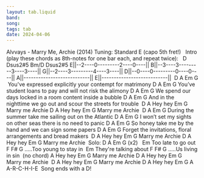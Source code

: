 ```yaml
---
layout: tab.liquid
band:
song:
tags: tab
date: 2024-04-06
---
```

Alvvays - Marry Me, Archie (2014) Tuning: Standard E (capo 5th fret!)   Intro (play these chords as 8th-notes for one bar each, and repeat twice):       D   Dsus2#5  Bm/D Dsus2#5 E||--2----0---------2----0----|| B||--3----3---------3----3----|| G||--2----3---------4----3----|| D||--0----0---------0----0----|| A||---------------------------|| E||---------------------------||  D                   A        Em                G     You've expressed explicitly your contempt for matrimony D               A               Em                G You’ve student loans to pay and will not risk the alimony D             A               Em             G We spend our days locked in a room content inside a bubble D           A               Em                            G And in the nighttime we go out and scour the streets for trouble  D        A Hey hey Em       G Marry me Archie D        A Hey hey Em       G Marry me Archie  D           A               Em            G During the summer take me sailing out on the Atlantic D                A              Em              G I won’t set my sights on other seas there is no need to panic D         A             Em               G So honey take me by the hand and we can sign some papers D           A            Em                           G Forget the invitations, floral arrangements and bread makers  D        A Hey hey Em       G Marry me Archie D        A Hey hey Em       G Marry me Archie  Solo: D  A  Em  G (x2)      Em Too late to go out F   F#    G .....Too young to stay in          Em They're talking about F   F#   G .....Us living in sin  (no chord)   A Hey hey Em       G Marry me Archie D        A Hey hey Em       G Marry me Archie  D        A Hey hey Em       G Marry me Archie D        A Hey hey Em       G   A A-R-C-H-I-E  Song ends with a D!


